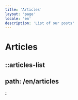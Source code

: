 ```yaml
---
title: 'Articles'
layout: 'page'
locale: 'en'
description: 'List of our posts'
---
```

# Articles



::articles-list
---
path: /en/articles
---
::
